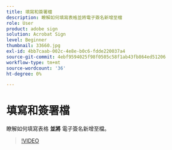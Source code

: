 ```yaml
---
title: 填寫和簽署檔
description: 瞭解如何填寫表格並將電子簽名新增至檔
role: User
product: adobe sign
solution: Acrobat Sign
level: Beginner
thumbnail: 33660.jpg
exl-id: 4bb7caab-002c-4e8e-b0c6-fdde220037a4
source-git-commit: 4ebf9594025f98f0505c58f1ab43fb864ed51206
workflow-type: tm+mt
source-wordcount: '36'
ht-degree: 0%

---
```


# 填寫和簽署檔

瞭解如何填寫表格 **並將** 電子簽名新增至檔。

>[!VIDEO](https://video.tv.adobe.com/v/33660?quality=12&learn=on&hidetitle=true)
